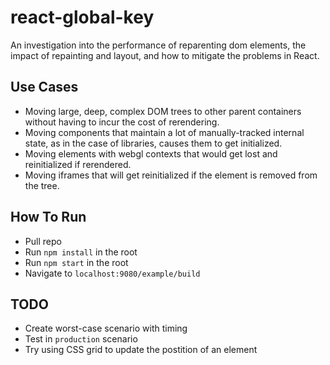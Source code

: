 # react-global-key

An investigation into the performance of reparenting dom elements, the impact of repainting and layout, and how to mitigate the problems in React.

## Use Cases

- Moving large, deep, complex DOM trees to other parent containers without having to incur the cost of rerendering.
- Moving components that maintain a lot of manually-tracked internal state, as in the case of libraries, causes them to get initialized.
- Moving elements with webgl contexts that would get lost and reinitialized if rerendered.
- Moving iframes that will get reinitialized if the element is removed from the tree.

## How To Run

- Pull repo
- Run `npm install` in the root
- Run `npm start` in the root
- Navigate to `localhost:9080/example/build`

## TODO

- Create worst-case scenario with timing
- Test in `production` scenario
- Try using CSS grid to update the postition of an element
